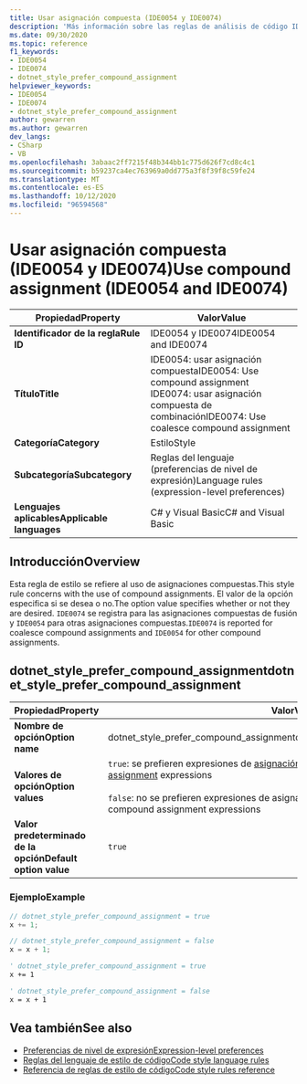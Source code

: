 ```yaml
---
title: Usar asignación compuesta (IDE0054 y IDE0074)
description: 'Más información sobre las reglas de análisis de código IDE0054 y IDE0074: usar asignación compuesta'
ms.date: 09/30/2020
ms.topic: reference
f1_keywords:
- IDE0054
- IDE0074
- dotnet_style_prefer_compound_assignment
helpviewer_keywords:
- IDE0054
- IDE0074
- dotnet_style_prefer_compound_assignment
author: gewarren
ms.author: gewarren
dev_langs:
- CSharp
- VB
ms.openlocfilehash: 3abaac2ff7215f48b344bb1c775d626f7cd8c4c1
ms.sourcegitcommit: b59237ca4ec763969a0dd775a3f8f39f8c59fe24
ms.translationtype: MT
ms.contentlocale: es-ES
ms.lasthandoff: 10/12/2020
ms.locfileid: "96594568"
---
```

# <a name="use-compound-assignment-ide0054-and-ide0074"></a><span data-ttu-id="6e08e-103">Usar asignación compuesta (IDE0054 y IDE0074)</span><span class="sxs-lookup"><span data-stu-id="6e08e-103">Use compound assignment (IDE0054 and IDE0074)</span></span>

|<span data-ttu-id="6e08e-104">Propiedad</span><span class="sxs-lookup"><span data-stu-id="6e08e-104">Property</span></span>|<span data-ttu-id="6e08e-105">Valor</span><span class="sxs-lookup"><span data-stu-id="6e08e-105">Value</span></span>|
|-|-|
| <span data-ttu-id="6e08e-106">**Identificador de la regla**</span><span class="sxs-lookup"><span data-stu-id="6e08e-106">**Rule ID**</span></span> | <span data-ttu-id="6e08e-107">IDE0054 y IDE0074</span><span class="sxs-lookup"><span data-stu-id="6e08e-107">IDE0054 and IDE0074</span></span> |
| <span data-ttu-id="6e08e-108">**Título**</span><span class="sxs-lookup"><span data-stu-id="6e08e-108">**Title**</span></span> | <span data-ttu-id="6e08e-109">IDE0054: usar asignación compuesta</span><span class="sxs-lookup"><span data-stu-id="6e08e-109">IDE0054: Use compound assignment</span></span><br/> <span data-ttu-id="6e08e-110">IDE0074: usar asignación compuesta de combinación</span><span class="sxs-lookup"><span data-stu-id="6e08e-110">IDE0074: Use coalesce compound assignment</span></span> |
| <span data-ttu-id="6e08e-111">**Categoría**</span><span class="sxs-lookup"><span data-stu-id="6e08e-111">**Category**</span></span> | <span data-ttu-id="6e08e-112">Estilo</span><span class="sxs-lookup"><span data-stu-id="6e08e-112">Style</span></span> |
| <span data-ttu-id="6e08e-113">**Subcategoría**</span><span class="sxs-lookup"><span data-stu-id="6e08e-113">**Subcategory**</span></span> | <span data-ttu-id="6e08e-114">Reglas del lenguaje (preferencias de nivel de expresión)</span><span class="sxs-lookup"><span data-stu-id="6e08e-114">Language rules (expression-level preferences)</span></span> |
| <span data-ttu-id="6e08e-115">**Lenguajes aplicables**</span><span class="sxs-lookup"><span data-stu-id="6e08e-115">**Applicable languages**</span></span> | <span data-ttu-id="6e08e-116">C# y Visual Basic</span><span class="sxs-lookup"><span data-stu-id="6e08e-116">C# and Visual Basic</span></span> |

## <a name="overview"></a><span data-ttu-id="6e08e-117">Introducción</span><span class="sxs-lookup"><span data-stu-id="6e08e-117">Overview</span></span>

<span data-ttu-id="6e08e-118">Esta regla de estilo se refiere al uso de asignaciones compuestas.</span><span class="sxs-lookup"><span data-stu-id="6e08e-118">This style rule concerns with the use of compound assignments.</span></span> <span data-ttu-id="6e08e-119">El valor de la opción especifica si se desea o no.</span><span class="sxs-lookup"><span data-stu-id="6e08e-119">The option value specifies whether or not they are desired.</span></span> <span data-ttu-id="6e08e-120">`IDE0074` se registra para las asignaciones compuestas de fusión y `IDE0054` para otras asignaciones compuestas.</span><span class="sxs-lookup"><span data-stu-id="6e08e-120">`IDE0074` is reported for coalesce compound assignments and `IDE0054` for other compound assignments.</span></span>

## <a name="dotnet_style_prefer_compound_assignment"></a><span data-ttu-id="6e08e-121">dotnet_style_prefer_compound_assignment</span><span class="sxs-lookup"><span data-stu-id="6e08e-121">dotnet_style_prefer_compound_assignment</span></span>

|<span data-ttu-id="6e08e-122">Propiedad</span><span class="sxs-lookup"><span data-stu-id="6e08e-122">Property</span></span>|<span data-ttu-id="6e08e-123">Valor</span><span class="sxs-lookup"><span data-stu-id="6e08e-123">Value</span></span>|
|-|-|
| <span data-ttu-id="6e08e-124">**Nombre de opción**</span><span class="sxs-lookup"><span data-stu-id="6e08e-124">**Option name**</span></span> | <span data-ttu-id="6e08e-125">dotnet_style_prefer_compound_assignment</span><span class="sxs-lookup"><span data-stu-id="6e08e-125">dotnet_style_prefer_compound_assignment</span></span>
| <span data-ttu-id="6e08e-126">**Valores de opción**</span><span class="sxs-lookup"><span data-stu-id="6e08e-126">**Option values**</span></span> | <span data-ttu-id="6e08e-127">`true`: se prefieren expresiones de [asignación compuesta](../../../csharp/language-reference/operators/assignment-operator.md#compound-assignment)</span><span class="sxs-lookup"><span data-stu-id="6e08e-127">`true` - Prefer [compound assignment](../../../csharp/language-reference/operators/assignment-operator.md#compound-assignment) expressions</span></span><br /><br /><span data-ttu-id="6e08e-128">`false`: no se prefieren expresiones de asignación compuesta</span><span class="sxs-lookup"><span data-stu-id="6e08e-128">`false` - Don't prefer compound assignment expressions</span></span> |
| <span data-ttu-id="6e08e-129">**Valor predeterminado de la opción**</span><span class="sxs-lookup"><span data-stu-id="6e08e-129">**Default option value**</span></span> | `true` |

### <a name="example"></a><span data-ttu-id="6e08e-130">Ejemplo</span><span class="sxs-lookup"><span data-stu-id="6e08e-130">Example</span></span>

```csharp
// dotnet_style_prefer_compound_assignment = true
x += 1;

// dotnet_style_prefer_compound_assignment = false
x = x + 1;
```

```vb
' dotnet_style_prefer_compound_assignment = true
x += 1

' dotnet_style_prefer_compound_assignment = false
x = x + 1
```

## <a name="see-also"></a><span data-ttu-id="6e08e-131">Vea también</span><span class="sxs-lookup"><span data-stu-id="6e08e-131">See also</span></span>

- [<span data-ttu-id="6e08e-132">Preferencias de nivel de expresión</span><span class="sxs-lookup"><span data-stu-id="6e08e-132">Expression-level preferences</span></span>](expression-level-preferences.md)
- [<span data-ttu-id="6e08e-133">Reglas del lenguaje de estilo de código</span><span class="sxs-lookup"><span data-stu-id="6e08e-133">Code style language rules</span></span>](language-rules.md)
- [<span data-ttu-id="6e08e-134">Referencia de reglas de estilo de código</span><span class="sxs-lookup"><span data-stu-id="6e08e-134">Code style rules reference</span></span>](index.md)
